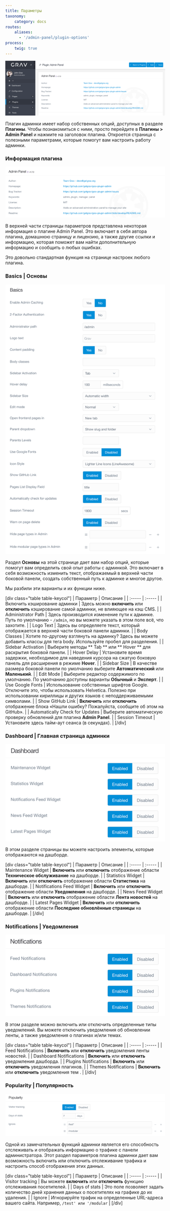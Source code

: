```yaml
---
title: Параметры
taxonomy:
    category: docs
routes:
    aliases:
      - '/admin-panel/plugin-options'
process:
    twig: true
---
```


![Параметры](grav-options1.png?width=2546&classes=shadow)

Плагин админки имеет набор собственных опций, доступных в разделе **Плагины**. Чтобы познакомиться с ними, просто перейдите в **Плагины > Admin Panel** и нажмите на заголовок плагина. Откроется страница с полезными параметрами, которые помогут вам настроить работу админки.

### Информация плагина

![Параметры](grav-options2.png?width=1964&classes=shadow)

В верхней части страницы параметров представлена ​​некоторая информация о плагине Admin Panel. Это включает в себя автора плагина, домашнюю страницу и лицензию, а также другие ссылки и информацию, которая поможет вам найти дополнительную информацию и сообщить о любых ошибках.

Это довольно стандартная функция на странице настроек любого плагина.

### Basics | Основы

![Параметры](grav-options3.png?width=1416&classes=shadow)

Раздел **Основы** на этой странице дает вам набор опций, которые помогут вам определить свой опыт работы с админкой. Это включает в себя возможность изменить текст, отображаемый в верхней части боковой панели, создать собственный путь к админке и многое другое.

Мы разбили эти варианты и их функции ниже.

[div class="table table-keycol"]
| Параметр                        | Описание                                                                                                                       |
| :-----                          | :-----                                                                                                                         |
| Включить кэширование админки    | Здесь можно **включить** или **отключить** кэширование самой админки, не влияющее на кэш CMS.                                  |
| Administrator Path              | Здесь производится изменение пути к админке. Путь по умолчанию - `/admin`, но вы можете указать в этом поле всё, что захотите. |
| Logo Text                       | Здесь вы определяете текст, который отображается в верхней части боковой панели админки.                                       |
| Body Classes                    | Хотите по-другому взглянуть на админку? Здесь вы можете добавить классы для тега body. Используйте пробел для разделения.      |
| Sidebar Activation              | Выберите методы ** Tab ** или ** Hover ** для раскрытия боковой панели.                                                        |
| Hover Delay                     | Установите время задержки, необходимое для наведения курсора на сжатую боковую панель для расширения в режиме **Hover**.       |
| Sidebar Size                    | В качестве размера боковой панели по умолчанию выберите **Автоматический** или **Маленький**.                                  |
| Edit Mode                       | Выберите редактор содержимого по умолчанию. По умолчанию доступны варианты **Обычный** и **Эксперт**.                          |
| Use Google Fonts                | Использование собственных шрифтов Google. Отключите это, чтобы использовать Helvetica. Полезно при использовании кириллицы и других языков с неподдерживаемыми символами.      |
| Show GitHub Link                | **Включить** или **отключить** отображение блока «Нашли ошибку? Пожалуйста, сообщите об этом на GitHub».                       |
| Automatically Check for Updates | Выберите автоматическую проверку обновлений для плагина **Admin Panel**.                                                       |
| Session Timeout                 | Установите здесь тайм-аут сеанса (в секундах).                                                                                 |
[/div]

### Dashboard | Главная страница админки

![Параметры](grav-options4.png?width=1068&classes=shadow)

В этом разделе страницы вы можете настроить элементы, которые отображаются на дашборде.

[div class="table table-keycol"]
| Параметр                  | Описание                                                                                           |
| :-----                    | :-----                                                                                             |
| Maintenance Widget        | **Включить** или **отключить** отображение области **Техническое обслуживание** на дашборде.       |
| Statistics Widget         | **Включить** или **отключить** отображение области **Статистика** на дашборде.                     |
| Notifications Feed Widget | **Включить** или **отключить** отображение области **Уведомления** на дашборде.                    |
| News Feed Widget          | **Включить** или **отключить** отображение области **Лента новостей** на дашборде.                 |
| Latest Pages Widget       | **Включить** или **отключить** отображение области **Последние обновлённые страницы** на дашборде. |
[/div]

### Notifications | Уведомления

![Параметры](grav-options5.png?width=1062&classes=shadow)

В этом разделе можно включить или отключить определенные типы уведомлений. Вы можете отключить уведомления об обновлении ленты, а также уведомления о плагинах и/или темах.

[div class="table table-keycol"]
| Параметр                | Описание                                                     |
| :-----                  | :-----                                                       |
| Feed Notifications      | **Включить** или **отключить** уведомления ленты новостей.   |
| Dashboard Notifications | **Включить** или **отключить** уведомления дашборда.         |
| Plugins Notifications   | **Включить** или **отключить** уведомления плагинов.         |
| Themes Notifications    | **Включить** или **отключить** уведомления тем .             |
[/div]

### Popularity | Популярность

![Параметры](grav-options6.png?width=1928&classes=shadow)

Одной из замечательных функций админки является его способность отслеживать и отображать информацию о трафике с панели администратора. Этот раздел параметров плагина админки дает вам возможность включить или отключить отслеживание трафика и настроить способ отображения этих данных.

[div class="table table-keycol"]
| Параметр         | Описание                                                                                           |
| :-----           | :-----                                                                                             |
| Visitor tracking | Вы можете **включить** или **отключить** функцию отслеживания посетителей.                         |
| Days of stats    | Это поле позволяет задать количество дней хранения данных о посетителях на графике до их удаления. |
| Ignore           | Игнорируйте трафик на определенные URL-адреса вашего сайта. Например, `/test' или '/modular`       |
[/div]
